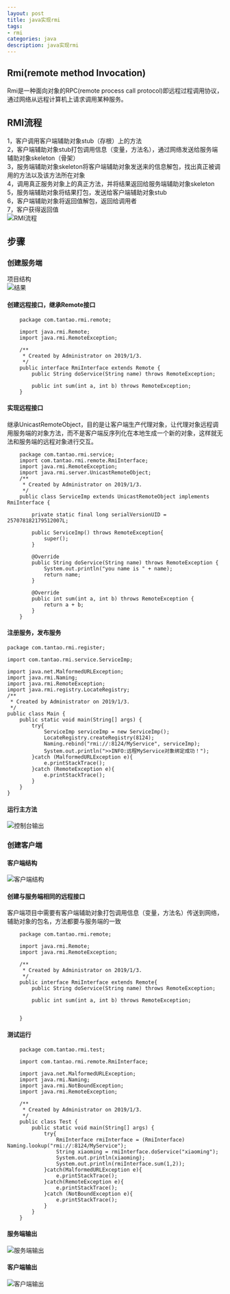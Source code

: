 ```yaml
---
layout: post
title: java实现rmi
tags:
- rmi
categories: java
description: java实现rmi
---
```

## Rmi(remote method Invocation)
Rmi是一种面向对象的RPC(remote process call protocol)即远程过程调用协议，通过网络从远程计算机上请求调用某种服务。

<!-- more -->

## RMI流程
1，客户调用客户端辅助对象stub（存根）上的方法  
2，客户端辅助对象stub打包调用信息（变量，方法名），通过网络发送给服务端辅助对象skeleton（骨架）  
3，服务端辅助对象skeleton将客户端辅助对象发送来的信息解包，找出真正被调用的方法以及该方法所在对象  
4，调用真正服务对象上的真正方法，并将结果返回给服务端辅助对象skeleton  
5，服务端辅助对象将结果打包，发送给客户端辅助对象stub  
6，客户端辅助对象将返回值解包，返回给调用者  
7，客户获得返回值  
![RMI流程](\assets\img\rmi_6.jpg)  
## 步骤
### 创建服务端
项目结构  
![结果](\assets\img\rmi_1.jpg)
#### 创建远程接口，继承Remote接口
```
	package com.tantao.rmi.remote;

	import java.rmi.Remote;
	import java.rmi.RemoteException;

	/**
	 * Created by Administrator on 2019/1/3.
	 */
	public interface RmiInterface extends Remote {
		public String doService(String name) throws RemoteException;

		public int sum(int a, int b) throws RemoteException;
	}
```
#### 实现远程接口
继承UnicastRemoteObject，目的是让客户端生产代理对象，让代理对象远程调用服务端的对象方法，而不是客户端反序列化在本地生成一个新的对象，这样就无法和服务端的远程对象进行交互。
```
	package com.tantao.rmi.service;
	import com.tantao.rmi.remote.RmiInterface;
	import java.rmi.RemoteException;
	import java.rmi.server.UnicastRemoteObject;
	/**
	 * Created by Administrator on 2019/1/3.
	 */
	public class ServiceImp extends UnicastRemoteObject implements RmiInterface {

		private static final long serialVersionUID = 257078182179512007L;

		public ServiceImp() throws RemoteException{
			super();
		}

		@Override
		public String doService(String name) throws RemoteException {
			System.out.println("you name is " + name);
			return name;
		}

		@Override
		public int sum(int a, int b) throws RemoteException {
			return a + b;
		}
	}
```
#### 注册服务，发布服务
```
package com.tantao.rmi.register;

import com.tantao.rmi.service.ServiceImp;

import java.net.MalformedURLException;
import java.rmi.Naming;
import java.rmi.RemoteException;
import java.rmi.registry.LocateRegistry;
/**
 * Created by Administrator on 2019/1/3.
 */
public class Main {
    public static void main(String[] args) {
        try{
            ServiceImp serviceImp = new ServiceImp();
            LocateRegistry.createRegistry(8124);
            Naming.rebind("rmi://:8124/MyService", serviceImp);
            System.out.println(">>INFO:远程MyService对象绑定成功！");
        }catch (MalformedURLException e){
            e.printStackTrace();
        }catch (RemoteException e){
            e.printStackTrace();
        }
    }
}
```
#### 运行主方法
![控制台输出](\assets\img\rmi_2.jpg)
### 创建客户端
#### 客户端结构
![客户端结构](\assets\img\rmi_3.jpg)
#### 创建与服务端相同的远程接口
客户端项目中需要有客户端辅助对象打包调用信息（变量，方法名）传送到网络，辅助对象的包名，方法都要与服务端的一致  
```
	package com.tantao.rmi.remote;

	import java.rmi.Remote;
	import java.rmi.RemoteException;

	/**
	 * Created by Administrator on 2019/1/3.
	 */
	public interface RmiInterface extends Remote{
		public String doService(String name) throws RemoteException;

		public int sum(int a, int b) throws RemoteException;


	}
```
#### 测试运行
```
	package com.tantao.rmi.test;

	import com.tantao.rmi.remote.RmiInterface;

	import java.net.MalformedURLException;
	import java.rmi.Naming;
	import java.rmi.NotBoundException;
	import java.rmi.RemoteException;

	/**
	 * Created by Administrator on 2019/1/3.
	 */
	public class Test {
		public static void main(String[] args) {
			try{
				RmiInterface rmiInterface = (RmiInterface) Naming.lookup("rmi://:8124/MyService");
				String xiaoming = rmiInterface.doService("xiaoming");
				System.out.println(xiaoming);
				System.out.println(rmiInterface.sum(1,2));
			}catch(MalformedURLException e){
				e.printStackTrace();
			}catch(RemoteException e){
				e.printStackTrace();
			}catch (NotBoundException e){
				e.printStackTrace();
			}
		}
	}
```
#### 服务端输出  
![服务端输出](\assets\img\rmi_4.jpg)  
#### 客户端输出  
![客户端输出](\assets\img\rmi_5.jpg)  
